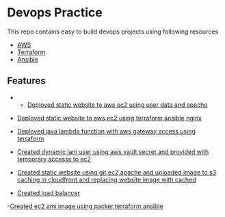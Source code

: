 # Devops Practice


This repo contains easy to build devops projects using following resources

- [AWS](https://aws.amazon.com/)
- [Terraform](https://www.terraform.io/docs/index.html)
- [Ansible](https://docs.ansible.com/ansible/latest/index.html)


## Features

- - [Deployed static website to aws ec2 using user data and apache](https://github.com/ejson03/cc-project/tree/main/ec2-git-apache)

- [Deployed static website to aws ec2 using terraform,ansible,nginx](https://github.com/ejson03/cc-project/tree/main/static-website-ec2)

- [Deployed java lambda function with aws gateway access using terraform](https://github.com/ejson03/cc-project/tree/main/java-lambda)

- [Created dynamic iam user using aws vault secret and provided with temporary accesss to ec2](https://github.com/ejson03/cc-project/tree/main/dynamic-iam-vault)

- [Created static website using git,ec2,apache and uploaded image to s3 caching in cloudfront and replacing website image with cached](https://github.com/ejson03/cc-project/tree/main/ec2-s3-cloudfront)

- [Created load balancer](https://github.com/ejson03/cc-project/tree/main/alb-ec2)

-[Created ec2 ami image using packer,terraform,ansible](https://github.com/ejson03/cc-project/tree/main/building-custom-ami)





